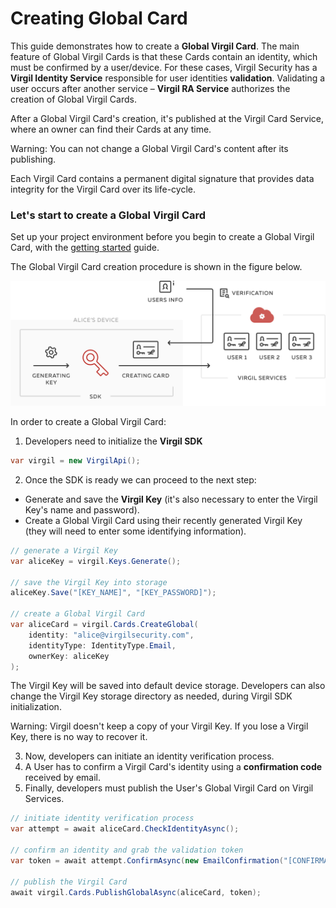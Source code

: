 # Creating Global Card

This guide demonstrates how to create a **Global Virgil Card**. The main feature of Global Virgil Cards is that these Cards contain an identity, which must be confirmed by a user/device. For these cases, Virgil Security has a **Virgil Identity Service** responsible for user identities **validation**. Validating a user occurs after another service – **Virgil RA Service**  authorizes the creation of Global Virgil Cards.

After a Global Virgil Card's creation, it's published at the Virgil Card Service, where an owner can find their Cards at any time.

Warning: You can not change a Global Virgil Card's content after its publishing.

Each Virgil Card contains a permanent digital signature that provides data integrity for the Virgil Card over its life-cycle.

### Let's start to create a Global Virgil Card

Set up your project environment before you begin to create a Global Virgil Card, with the [getting started](/docs/guides/configuration/client-configuration.md) guide.

The Global Virgil Card creation procedure is shown in the figure below.

![Card Intro](/docs/img/Card_intro.png "Create Global Virgil Card")

In order to create a Global Virgil Card:

1. Developers need to initialize the **Virgil SDK**

```cs
var virgil = new VirgilApi();
```

2. Once the SDK is ready we can proceed to the next step:


- Generate and save the **Virgil Key** (it's also necessary to enter the Virgil Key's name and password).
- Create a Global Virgil Card using their recently generated Virgil Key (they will need to enter some identifying information).


```cs
// generate a Virgil Key
var aliceKey = virgil.Keys.Generate();

// save the Virgil Key into storage
aliceKey.Save("[KEY_NAME]", "[KEY_PASSWORD]");

// create a Global Virgil Card
var aliceCard = virgil.Cards.CreateGlobal(
    identity: "alice@virgilsecurity.com",
    identityType: IdentityType.Email,
    ownerKey: aliceKey
);
```

The Virgil Key will be saved into default device storage. Developers can also change the Virgil Key storage directory as needed, during Virgil SDK initialization.

Warning: Virgil doesn't keep a copy of your Virgil Key. If you lose a Virgil Key, there is no way to recover it.

3. Now, developers can initiate an identity verification process.
4. A User has to confirm a Virgil Card's identity using a **confirmation code** received by email.
5. Finally, developers must publish the User's Global Virgil Card on Virgil Services.

```cs
// initiate identity verification process
var attempt = await aliceCard.CheckIdentityAsync();

// confirm an identity and grab the validation token
var token = await attempt.ConfirmAsync(new EmailConfirmation("[CONFIRMATION_CODE]"));

// publish the Virgil Card
await virgil.Cards.PublishGlobalAsync(aliceCard, token);
```
